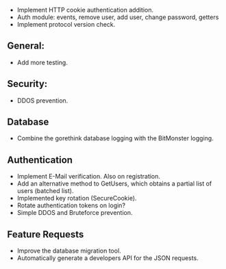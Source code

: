 - Implement HTTP cookie authentication addition.
- Auth module: events, remove user, add user, change password, getters
- Implement protocol version check.

## General:
- Add more testing.

## Security:
- DDOS prevention.

## Database
- Combine the gorethink database logging with the BitMonster logging.

## Authentication
- Implement E-Mail verification. Also on registration.
- Add an alternative method to GetUsers, which obtains a partial list of users (batched list).
- Implemented key rotation (SecureCookie).
- Rotate authentication tokens on login?
- Simple DDOS and Bruteforce prevention.

## Feature Requests
- Improve the database migration tool.
- Automatically generate a developers API for the JSON requests.
